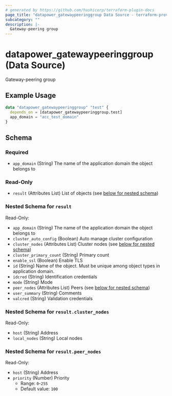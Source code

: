 ```yaml
---
# generated by https://github.com/hashicorp/terraform-plugin-docs
page_title: "datapower_gatewaypeeringgroup Data Source - terraform-provider-datapower"
subcategory: ""
description: |-
  Gateway-peering group
---
```


# datapower_gatewaypeeringgroup (Data Source)

Gateway-peering group

## Example Usage

```terraform
data "datapower_gatewaypeeringgroup" "test" {
  depends_on = [datapower_gatewaypeeringgroup.test]
  app_domain = "acc_test_domain"
}
```

<!-- schema generated by tfplugindocs -->
## Schema

### Required

- `app_domain` (String) The name of the application domain the object belongs to

### Read-Only

- `result` (Attributes List) List of objects (see [below for nested schema](#nestedatt--result))

<a id="nestedatt--result"></a>
### Nested Schema for `result`

Read-Only:

- `app_domain` (String) The name of the application domain the object belongs to
- `cluster_auto_config` (Boolean) Auto manage cluster configuration
- `cluster_nodes` (Attributes List) Cluster nodes (see [below for nested schema](#nestedatt--result--cluster_nodes))
- `cluster_primary_count` (String) Primary count
- `enable_ssl` (Boolean) Enable TLS
- `id` (String) Name of the object. Must be unique among object types in application domain.
- `idcred` (String) Identification credentials
- `mode` (String) Mode
- `peer_nodes` (Attributes List) Peers (see [below for nested schema](#nestedatt--result--peer_nodes))
- `user_summary` (String) Comments
- `valcred` (String) Validation credentials

<a id="nestedatt--result--cluster_nodes"></a>
### Nested Schema for `result.cluster_nodes`

Read-Only:

- `host` (String) Address
- `local_nodes` (String) Local nodes


<a id="nestedatt--result--peer_nodes"></a>
### Nested Schema for `result.peer_nodes`

Read-Only:

- `host` (String) Address
- `priority` (Number) Priority
  - Range: `0`-`255`
  - Default value: `100`
